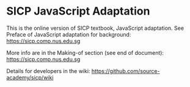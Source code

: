 # SICP JavaScript Adaptation

This is the online version of SICP textbook, JavaScript adaptation. See Preface of JavaScript adaptation for background:
https://sicp.comp.nus.edu.sg

More info are in the Making-of section (see end of document):
https://sicp.comp.nus.edu.sg

Details for developers in the wiki:
https://github.com/source-academy/sicp/wiki


